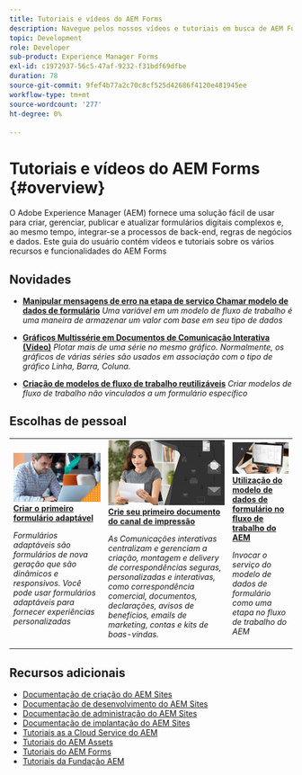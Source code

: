 ```yaml
---
title: Tutoriais e vídeos do AEM Forms
description: Navegue pelos nossos vídeos e tutoriais em busca de AEM Forms, com recursos e documentação para responder às suas perguntas.
topic: Development
role: Developer
sub-product: Experience Manager Forms
exl-id: c1972937-56c5-47af-9232-f31bdf69dfbe
duration: 78
source-git-commit: 9fef4b77a2c70c8cf525d42686f4120e481945ee
workflow-type: tm+mt
source-wordcount: '277'
ht-degree: 0%

---
```


# Tutoriais e vídeos do AEM Forms {#overview}

O Adobe Experience Manager (AEM) fornece uma solução fácil de usar para criar, gerenciar, publicar e atualizar formulários digitais complexos e, ao mesmo tempo, integrar-se a processos de back-end, regras de negócios e dados. Este guia do usuário contém vídeos e tutoriais sobre os vários recursos e funcionalidades do AEM Forms

<div id="whats-new-section">

## Novidades

* **[Manipular mensagens de erro na etapa de serviço Chamar modelo de dados de formulário](./adaptive-forms/handling-error-messages-in-invoke-fdm-step.md)**
  *Uma variável em um modelo de fluxo de trabalho é uma maneira de armazenar um valor com base em seu tipo de dados*

* **[Gráficos Multissérie em Documentos de Comunicação Interativa (Vídeo)](./interactive-communications/multiseriescharts.md)**
  *Plotar mais de uma série no mesmo gráfico. Normalmente, os gráficos de várias séries são usados em associação com o tipo de gráfico Linha, Barra, Coluna.*

* **[Criação de modelos de fluxo de trabalho reutilizáveis](./adaptive-forms/re-usable-aem-forms-workflow-models-article.md)**
  *Criar modelos de fluxo de trabalho não vinculados a um formulário específico*

</div>

<div id="recs-overview-body-1"></div>
<div id="recs-overview-body-2"></div>
<div id="recs-overview-body-3"></div>
<div id="recs-overview-body-4"></div>
<div id="recs-overview-body-5"></div>
<div id="recs-overview-body-6"></div>

<div id="staff-picks-section">

## Escolhas de pessoal

<table>
<tr>
  <td>
    <a href="./creating-your-first-adaptive-form/introduction-and-setup.md">
      <img alt="Criar o primeiro formulário adaptável" src="./assets/afhero.png" />
    </a>
    <div>
      <a href="./creating-your-first-adaptive-form/introduction-and-setup.md">
    <strong>Criar o primeiro formulário adaptável</strong>
    </a>
    </div>
    <p>
    <em>Formulários adaptáveis são formulários de nova geração que são dinâmicos e responsivos. Você pode usar formulários adaptáveis para fornecer experiências personalizadas</em>
    <p>
  </td>
   <td>
    <a href="./ic-print-channel-tutorial/introduction.md">
      <img alt="Crie seu primeiro documento do canal de impressão" src="./assets/correspondence-management1.png" />
    </a>
    <div>
      <a href="./ic-print-channel-tutorial/introduction.md">
    <strong>Crie seu primeiro documento do canal de impressão</strong>
    </a>
    </div>
    <p>
    <em>As Comunicações interativas centralizam e gerenciam a criação, montagem e delivery de correspondências seguras, personalizadas e interativas, como correspondência comercial, documentos, declarações, avisos de benefícios, emails de marketing, contas e kits de boas-vindas. </em>
    <p>
  </td>
  <td>
    <a href="./adaptive-forms/form-data-model-service-as-step-in-workflow-video-use.md">
      <img alt="Utilização do modelo de dados de formulário no fluxo de trabalho do AEM" src="./assets/fdmlogo.png" />
    </a>
    <div>
      <a href="./adaptive-forms/form-data-model-service-as-step-in-workflow-video-use.md">
    <strong>Utilização do modelo de dados de formulário no fluxo de trabalho do AEM</strong>
    </a>
    </div>
    <p>
    <em>Invocar o serviço do modelo de dados de formulário como uma etapa no fluxo de trabalho do AEM</em>
    <p>
  </td>
</tr>
</table>

</div>




## Recursos adicionais

* [Documentação de criação do AEM Sites](https://experienceleague.adobe.com/docs/experience-manager-65/authoring/home.html)
* [Documentação de desenvolvimento do AEM Sites](https://experienceleague.adobe.com/docs/experience-manager-65/developing/home.html)
* [Documentação de administração do AEM Sites](https://experienceleague.adobe.com/docs/experience-manager-65/administering/home.html)
* [Documentação de implantação do AEM Sites](https://experienceleague.adobe.com/docs/experience-manager-65/deploying/home.html)
* [Tutoriais as a Cloud Service do AEM](/help/cloud-service/overview.md)
* [Tutoriais do AEM Assets](/help/assets/overview.md)
* [Tutoriais do AEM Forms](/help/forms/overview.md)
* [Tutoriais da Fundação AEM](/help/foundation/overview.md)
